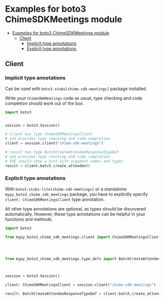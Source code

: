 <a id="examples-for-boto3-chimesdkmeetings-module"></a>

# Examples for boto3 ChimeSDKMeetings module

- [Examples for boto3 ChimeSDKMeetings module](#examples-for-boto3-chimesdkmeetings-module)
  - [Client](#client)
    - [Implicit type annotations](#implicit-type-annotations)
    - [Explicit type annotations](#explicit-type-annotations)

<a id="client"></a>

## Client

<a id="implicit-type-annotations"></a>

### Implicit type annotations

Can be used with `boto3-stubs[chime-sdk-meetings]` package installed.

Write your `ChimeSDKMeetings` code as usual, type checking and code completion
should work out of the box.

```python
import boto3


session = boto3.Session()

# client has type ChimeSDKMeetingsClient
# and provides type checking and code completion
client = session.client("chime-sdk-meetings")

# result has type BatchCreateAttendeeResponseTypeDef
# and provides type checking and code completion
# IDE should show a hint with argument names and types
result = client.batch_create_attendee()
```

<a id="explicit-type-annotations"></a>

### Explicit type annotations

With `boto3-stubs-lite[chime-sdk-meetings]` or a standalone
`mypy_boto3_chime_sdk_meetings` package, you have to explicitly specify
`client: ChimeSDKMeetingsClient` type annotation.

All other type annotations are optional, as types should be discovered
automatically. However, these type annotations can be helpful in your functions
and methods.

```python
import boto3

from mypy_boto3_chime_sdk_meetings.client import ChimeSDKMeetingsClient




from mypy_boto3_chime_sdk_meetings.type_defs import BatchCreateAttendeeResponseTypeDef



session = boto3.Session()

client: ChimeSDKMeetingsClient = session.client("chime-sdk-meetings")

result: BatchCreateAttendeeResponseTypeDef = client.batch_create_attendee()
```
